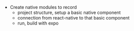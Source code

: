 
* Create native modules to record
    * project structure, setup a basic native component
    * connection from react-native to that basic component
    * run, build with expo

